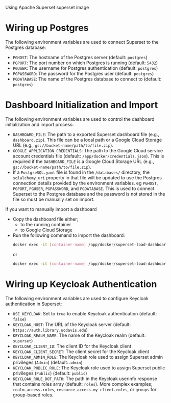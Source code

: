 Using Apache Superset superset image

# Wiring up Postgres

The following environment variables are used to connect Superset to the Postgres database:

- `PGHOST`: The hostname of the Postgres server (default: `postgres`)
- `PGPORT`: The port number on which Postgres is running (default: `5432`)
- `PGUSER`: The username for Postgres authentication (default: `postgres`)
- `PGPASSWORD`: The password for the Postgres user (default: `postgres`)
- `PGDATABASE`: The name of the Postgres database to connect to (default: `postgres`)

# Dashboard Initialization and Import

The following environment variables are used to control the dashboard initialization and import process:

- `DASHBOARD_FILE`: The path to a exported Superset dashboard file (e.g., `dashboard.zip`). This file can be a local path or a Google Cloud Storage URL (e.g., `gs://bucket-name/path/to/file.zip`).  
- `GOOGLE_APPLICATION_CREDENTIALS`: The path to the Google Cloud service account credentials file (default: `/app/docker/credentials.json`). This is required if the `DASHBOARD_FILE` is a Google Cloud Storage URL (e.g., `gs://bucket-name/path/to/file.zip`).
- If a `PostgreSQL.yaml` file is found in the `/databases/` directory, the `sqlalchemy_uri` property in that file will be updated to use the Postgres connection details provided by the environment variables. eg `PGHOST`, `PGPORT`, `PGUSER`, `PGPASSWORD`, and `PGDATABASE`. This is used to connect Superset to the Postgres database and the password is not stored in the file so must be manually set on import.

If you want to manually import a dashboard
  - Copy the dashboard file either;
    - to the running container
    - to Google Cloud Storage
  - Run the following command to import the dashboard:
    ```bash
    docker exec -it [container-name] /app/docker/superset-load-dashboard.sh /path/to/dashboard.zip
    ```
    or
    ```bash
    docker exec -it [container-name] /app/docker/superset-load-dashboard.sh gs://bucket-name/path/to/file.zip
    ```

# Wiring up Keycloak Authentication

The following environment variables are used to configure Keycloak authentication in Superset:

- `USE_KEYCLOAK`: Set to `true` to enable Keycloak authentication (default: `false`)
- `KEYCLOAK_HOST`: The URL of the Keycloak server (default: `https://auth.library.ucdavis.edu`)
- `KEYCLOAK_REALM_NAME`: The name of the Keycloak realm (default: `superset`)
- `KEYCLOAK_CLIENT_ID`: The client ID for the Keycloak client
- `KEYCLOAK_CLIENT_SECRET`: The client secret for the Keycloak client
- `KEYCLOAK_ADMIN_ROLE`: The Keycloak role used to assign Superset admin privileges (`Admin`) (default: `admin`)
- `KEYCLOAK_PUBLIC_ROLE`: The Keycloak role used to assign Superset public privileges (`Public`) (default: `public`)
- `KEYCLOAK_ROLE_DOT_PATH`: The path in the Keycloak userinfo response that contains roles array (default: `roles`). More complex examples; `realm_access.roles`, `resource_access.my-client.roles`, or `groups` for group-based roles.
